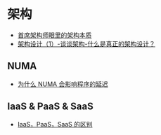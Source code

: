 # 架构
* [首席架构师眼里的架构本质](https://mp.weixin.qq.com/s?__biz=MzA3MDg5MTEzMA==&mid=2648234349&idx=1&sn=fd5c0c344639767b482b0e8229abe531)
* [架构设计（1）-谈谈架构-什么是真正的架构设计？](https://blog.csdn.net/hguisu/article/details/78258430)

## NUMA
* [为什么 NUMA 会影响程序的延迟](https://mp.weixin.qq.com/s/NdMAgdeRonDVr5h2vgOixg)

## IaaS & PaaS & SaaS
* [IaaS，PaaS，SaaS 的区别](https://www.ruanyifeng.com/blog/2017/07/iaas-paas-saas.html)
